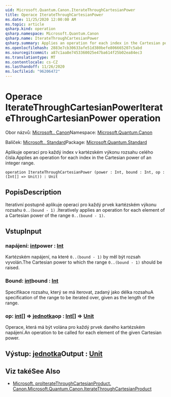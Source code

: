 ```yaml
---
uid: Microsoft.Quantum.Canon.IterateThroughCartesianPower
title: Operace IterateThroughCartesianPower
ms.date: 11/25/2020 12:00:00 AM
ms.topic: article
qsharp.kind: operation
qsharp.namespace: Microsoft.Quantum.Canon
qsharp.name: IterateThroughCartesianPower
qsharp.summary: Applies an operation for each index in the Cartesian power of an integer range.
ms.openlocfilehash: 2883e7cb30633afe51d380befe806665207c5abd
ms.sourcegitcommit: a87c1aa8e7453360025e47ba614f25b02ea84ec3
ms.translationtype: MT
ms.contentlocale: cs-CZ
ms.lasthandoff: 11/26/2020
ms.locfileid: "96206472"
---
```

# <a name="iteratethroughcartesianpower-operation"></a><span data-ttu-id="9156f-102">Operace IterateThroughCartesianPower</span><span class="sxs-lookup"><span data-stu-id="9156f-102">IterateThroughCartesianPower operation</span></span>

<span data-ttu-id="9156f-103">Obor názvů: [Microsoft.. Canon](xref:Microsoft.Quantum.Canon)</span><span class="sxs-lookup"><span data-stu-id="9156f-103">Namespace: [Microsoft.Quantum.Canon](xref:Microsoft.Quantum.Canon)</span></span>

<span data-ttu-id="9156f-104">Balíček: [Microsoft.. Standard](https://nuget.org/packages/Microsoft.Quantum.Standard)</span><span class="sxs-lookup"><span data-stu-id="9156f-104">Package: [Microsoft.Quantum.Standard](https://nuget.org/packages/Microsoft.Quantum.Standard)</span></span>


<span data-ttu-id="9156f-105">Aplikuje operaci pro každý index v kartézském výkonu rozsahu celého čísla.</span><span class="sxs-lookup"><span data-stu-id="9156f-105">Applies an operation for each index in the Cartesian power of an integer range.</span></span>

```qsharp
operation IterateThroughCartesianPower (power : Int, bound : Int, op : (Int[] => Unit)) : Unit
```


## <a name="description"></a><span data-ttu-id="9156f-106">Popis</span><span class="sxs-lookup"><span data-stu-id="9156f-106">Description</span></span>

<span data-ttu-id="9156f-107">Iterativní postupně aplikuje operaci pro každý prvek kartézském výkonu rozsahu `0..(bound - 1)` .</span><span class="sxs-lookup"><span data-stu-id="9156f-107">Iteratively applies an operation for each element of a Cartesian power of the range `0..(bound - 1)`.</span></span>

## <a name="input"></a><span data-ttu-id="9156f-108">Vstup</span><span class="sxs-lookup"><span data-stu-id="9156f-108">Input</span></span>

### <a name="power--int"></a><span data-ttu-id="9156f-109">napájení: [int](xref:microsoft.quantum.lang-ref.int)</span><span class="sxs-lookup"><span data-stu-id="9156f-109">power : [Int](xref:microsoft.quantum.lang-ref.int)</span></span>

<span data-ttu-id="9156f-110">Kartézském napájení, na které `0..(bound - 1)` by měl být rozsah vyvolán.</span><span class="sxs-lookup"><span data-stu-id="9156f-110">The Cartesian power to which the range `0..(bound - 1)` should be raised.</span></span>


### <a name="bound--int"></a><span data-ttu-id="9156f-111">Bound: [int](xref:microsoft.quantum.lang-ref.int)</span><span class="sxs-lookup"><span data-stu-id="9156f-111">bound : [Int](xref:microsoft.quantum.lang-ref.int)</span></span>

<span data-ttu-id="9156f-112">Specifikace rozsahu, který se má iterovat, zadaný jako délka rozsahu</span><span class="sxs-lookup"><span data-stu-id="9156f-112">A specification of the range to be iterated over, given as the length of the range.</span></span>


### <a name="op--int--unit"></a><span data-ttu-id="9156f-113">op: [int](xref:microsoft.quantum.lang-ref.int)[] => [jednotka](xref:microsoft.quantum.lang-ref.unit)</span><span class="sxs-lookup"><span data-stu-id="9156f-113">op : [Int](xref:microsoft.quantum.lang-ref.int)[] => [Unit](xref:microsoft.quantum.lang-ref.unit)</span></span> 

<span data-ttu-id="9156f-114">Operace, která má být volána pro každý prvek daného kartézském napájení.</span><span class="sxs-lookup"><span data-stu-id="9156f-114">An operation to be called for each element of the given Cartesian power.</span></span>



## <a name="output--unit"></a><span data-ttu-id="9156f-115">Výstup: [jednotka](xref:microsoft.quantum.lang-ref.unit)</span><span class="sxs-lookup"><span data-stu-id="9156f-115">Output : [Unit](xref:microsoft.quantum.lang-ref.unit)</span></span>



## <a name="see-also"></a><span data-ttu-id="9156f-116">Viz také</span><span class="sxs-lookup"><span data-stu-id="9156f-116">See Also</span></span>

- [<span data-ttu-id="9156f-117">Microsoft. proIterateThroughCartesianProduct. Canon.</span><span class="sxs-lookup"><span data-stu-id="9156f-117">Microsoft.Quantum.Canon.IterateThroughCartesianProduct</span></span>](xref:Microsoft.Quantum.Canon.IterateThroughCartesianProduct)